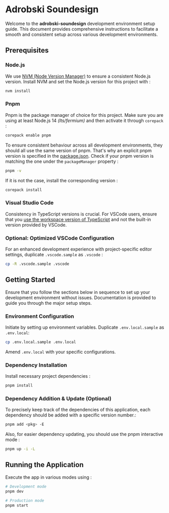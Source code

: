 # Adrobski Soundesign

Welcome to the **adrobski-soundesign** development environment setup guide. This document provides comprehensive instructions to facilitate a smooth and consistent setup across various development environments.

## Prerequisites

### Node.js

We use [NVM (Node Version Manager)](https://github.com/nvm-sh/nvm) to ensure a consistent Node.js version. Install NVM and set the Node.js version for this project with :

```bash
nvm install
```

### Pnpm

Pnpm is the package manager of choice for this project. Make sure you are using at least Node.js 14 _(lts/fermium)_ and then activate it through `corepack` :

```bash
corepack enable pnpm
```

To ensure consistent behaviour across all development environments, they should all use the same version of pnpm. That's why an explicit pnpm version is specified in the [package.json](). Check if your pnpm version is matching the one under the `packageManager` property :

```bash
pnpm -v
```

If it is not the case, install the corresponding version :

```bash
corepack install
```

### Visual Studio Code

Consistency in TypeScript versions is crucial. For VSCode users, ensure that you [use the workspace version of TypeScript](https://code.visualstudio.com/docs/typescript/typescript-compiling#_using-the-workspace-version-of-typescript) and not the built-in version provided by VSCode.

### Optional: Optimized VSCode Configuration

For an enhanced development experience with project-specific editor settings, duplicate `.vscode.sample` as `.vscode` :

```bash
cp -R .vscode.sample .vscode
```

## Getting Started

Ensure that you follow the sections below in sequence to set up your development environment without issues.
Documentation is provided to guide you through the major setup steps.

### Environment Configuration

Initiate by setting up environment variables. Duplicate `.env.local.sample` as `.env.local`:

```bash
cp .env.local.sample .env.local
```

Amend `.env.local` with your specific configurations.

### Dependency Installation

Install necessary project dependencies :

```bash
pnpm install
```

### Dependency Addition & Update (Optional)

To precisely keep track of the dependencies of this application, each dependency should be added with a specific version number.:

```bash
pnpm add <pkg> -E
```

Also, for easier dependency updating, you should use the pnpm interactive mode :

```bash
pnpm up -i -L
```

## Running the Application

Execute the app in various modes using :

```bash
# Development mode
pnpm dev

# Production mode
pnpm start
```
